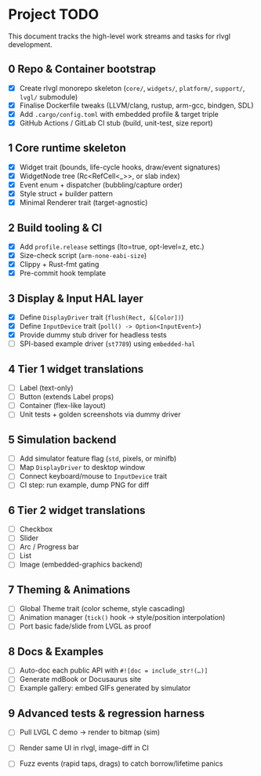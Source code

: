 # Project TODO

This document tracks the high-level work streams and tasks for rlvgl development.

## 0 Repo & Container bootstrap
- [x] Create rlvgl monorepo skeleton (`core/`, `widgets/`, `platform/`, `support/`, `lvgl/` submodule)
- [x] Finalise Dockerfile tweaks (LLVM/clang, rustup, arm-gcc, bindgen, SDL)
- [x] Add `.cargo/config.toml` with embedded profile & target triple
- [x] GitHub Actions / GitLab CI stub (build, unit-test, size report)

## 1 Core runtime skeleton
- [x] Widget trait (bounds, life-cycle hooks, draw/event signatures)
- [x] WidgetNode tree (Rc<RefCell<_>>, or slab index)
- [x] Event enum + dispatcher (bubbling/capture order)
- [x] Style struct + builder pattern
- [x] Minimal Renderer trait (target-agnostic)

## 2 Build tooling & CI
- [x] Add `profile.release` settings (lto=true, opt-level=z, etc.)
- [x] Size-check script (`arm-none-eabi-size`)
- [x] Clippy + Rust-fmt gating
- [x] Pre-commit hook template
## 3 Display & Input HAL layer

- [x] Define `DisplayDriver` trait (`flush(Rect, &[Color])`)
- [x] Define `InputDevice` trait (`poll() -> Option<InputEvent>`)
- [x] Provide dummy stub driver for headless tests
- [ ] SPI-based example driver (`st7789`) using `embedded-hal`

## 4 Tier 1 widget translations
- [ ] Label (text-only)
- [ ] Button (extends Label props)
- [ ] Container (flex-like layout)
- [ ] Unit tests + golden screenshots via dummy driver

## 5 Simulation backend
- [ ] Add simulator feature flag (`std`, pixels, or minifb)
- [ ] Map `DisplayDriver` to desktop window
- [ ] Connect keyboard/mouse to `InputDevice` trait
- [ ] CI step: run example, dump PNG for diff

## 6 Tier 2 widget translations
- [ ] Checkbox
- [ ] Slider
- [ ] Arc / Progress bar
- [ ] List
- [ ] Image (embedded-graphics backend)

## 7 Theming & Animations
- [ ] Global Theme trait (color scheme, style cascading)
- [ ] Animation manager (`tick()` hook → style/position interpolation)
- [ ] Port basic fade/slide from LVGL as proof

## 8 Docs & Examples
- [ ] Auto-doc each public API with `#![doc = include_str!(…)]`
- [ ] Generate mdBook or Docusaurus site
- [ ] Example gallery: embed GIFs generated by simulator

## 9 Advanced tests & regression harness
- [ ] Pull LVGL C demo → render to bitmap (sim)
- [ ] Render same UI in rlvgl, image-diff in CI
- [ ] Fuzz events (rapid taps, drags) to catch borrow/lifetime panics

